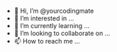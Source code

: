 - 👋 Hi, I’m @yourcodingmate
- 👀 I’m interested in ...
- 🌱 I’m currently learning ...
- 💞️ I’m looking to collaborate on ...
- 📫 How to reach me ...

<!---
yourcodingmate/yourcodingmate is a ✨ special ✨ repository because its `README.md` (this file) appears on your GitHub profile.
You can click the Preview link to take a look at your changes.
--->
